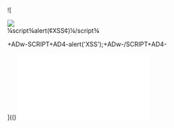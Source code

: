 ![

<img src='¼script¾alert(¢XSS¢)¼/script¾'>
<div dir="¼script¾alert(¢XSS¢)¼/script¾">¼script¾alert(¢XSS¢)¼/script¾</div>

+ADw-SCRIPT+AD4-alert('XSS');+ADw-/SCRIPT+AD4-

](()
![a](../../../../../../../img/onload/../../r89shi/r89shi.github.io/blob/master/teste.js)
